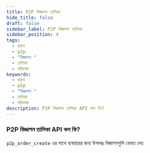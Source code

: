 ```yaml
---
title: P2P বিজ্ঞাপন তালিকা
hide_title: false
draft: false
sidebar_label: P2P বিজ্ঞাপন তালিকা
sidebar_position: 4
tags:
  - ধারণা
  - p2p
  - "বিজ্ঞাপন "
  - তালিকা
  - পরিভাষা
keywords:
  - ধারণা
  - p2p
  - "বিজ্ঞাপন "
  - তালিকা
  - পরিভাষা
description: P2P বিজ্ঞাপন তালিকা API কল কি?
---
```


### P2P বিজ্ঞাপন তালিকা API কল কি?

`p2p_order_create` এর সাথে ব্যবহারের জন্য উপলব্ধ বিজ্ঞাপনগুলি ফেরত দেয়
